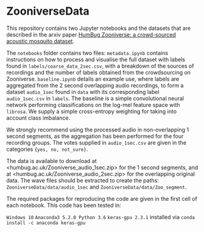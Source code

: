 # ZooniverseData

This repository contains two Jupyter notebooks and the datasets that are described in the arxiv paper [HumBug Zooniverse: a crowd-sourced acoustic mosquito dataset](https://arxiv.org/abs/2001.04733).

The `notebooks` folder contains two files: `metadata.ipynb` contains instructions on how to process and visualise the full dataset with labels found in `labels/coarse_data_2sec.csv`, with a breakdown of the sources of recordings and the number of labels obtained from the crowdsourcing on Zooniverse. `baseline.ipynb` details an example use, where labels are aggregated from the 2 second overlapping audio recordings, to form a dataset `audio_1sec` found in `data` with its corresponding label `audio_1sec.csv` in `labels`. The baseline is a simple convolutional neural network performing classifications on the log-mel feature space with `librosa`. We supply a simple cross-entropy weighting for taking into account class imbalance.

We strongly recommend using the processed audio in non-overlapping 1 second segments, as the aggregation has been performed for the four recording groups. The votes supplied in `audio_1sec.csv` are given in the categories `{yes, no, not_sure}`.

The data is available to download at <humbug.ac.uk/Zooniverse_audio_1sec.zip> for the 1 second segments, and at <humbug.ac.uk/Zooniverse_audio_2sec.zip> for the overlapping original data. The wave files should be extracted to create the paths: ```ZooniverseData/data/audio_1sec``` and ```ZooniverseData/data/Zoo_segment```.


The required packages for reproducing the code are given in the first cell of each notebook. This code has been tested in:

`Windows 10`
`Anaconda3 5.2.0 Python 3.6`
`keras-gpu 2.3.1` installed via `conda install -c anaconda keras-gpu`


